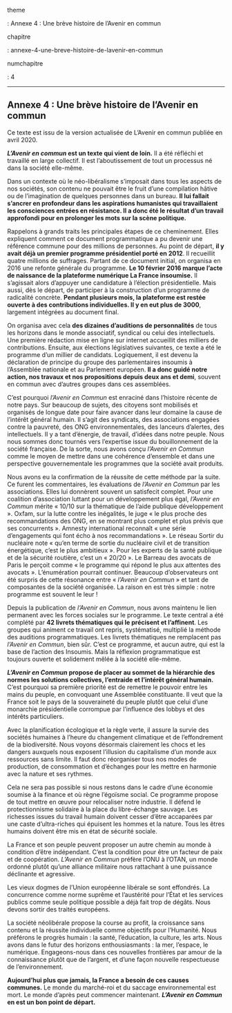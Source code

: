 theme

:   Annexe 4 : Une brève histoire de l’Avenir en commun

chapitre

:   annexe-4-une-breve-histoire-de-lavenir-en-commun

numchapitre

:   4

  -----------------------------------------------------
  Annexe 4 : Une brève histoire de l’Avenir en commun
  -----------------------------------------------------

<div class="admonition warning">

Ce texte est issu de la version actualisée de L’Avenir en commun publiée
en avril 2020.

</div>

***L’Avenir en commun* est un texte qui vient de loin.** Il a été
réfléchi et travaillé en large collectif. Il est l’aboutissement de tout
un processus né dans la société elle-même.

Dans un contexte où le néo-libéralisme s’imposait dans tous les aspects
de nos sociétés, son contenu ne pouvait être le fruit d’une compilation
hâtive ou de l’imagination de quelques personnes dans un bureau. **Il
lui fallait s’ancrer en profondeur dans les aspirations humanistes qui
travaillaient les consciences entrées en résistance. Il a donc été le
résultat d’un travail approfondi pour en prolonger les mots sur la scène
politique.**

Rappelons à grands traits les principales étapes de ce cheminement.
Elles expliquent comment ce document programmatique a pu devenir une
référence commune pour des millions de personnes. Au point de départ,
**il y avait déjà un premier programme présidentiel porté en 2012**. Il
recueillit quatre millions de suffrages. Partant de ce document initial,
on organisa en 2016 une refonte générale du programme. **Le 10 février
2016 marque l’acte de naissance de la plateforme numérique La France
insoumise.** Il s’agissait alors d’appuyer une candidature à l’élection
présidentielle. Mais aussi, dès le départ, de participer à la
construction d’un programme de radicalité concrète. **Pendant plusieurs
mois, la plateforme est restée ouverte à des contributions
individuelles. Il y en eut plus de 3000**, largement intégrées au
document final.

On organisa avec cela **des dizaines d’auditions de personnalités** de
tous les horizons dans le monde associatif, syndical ou celui des
intellectuels. Une première rédaction mise en ligne sur internet
accueillit des milliers de contributions. Ensuite, aux élections
législatives suivantes, ce texte a été le programme d’un millier de
candidats. Logiquement, il est devenu la déclaration de principe du
groupe des parlementaires insoumis à l’Assemblée nationale et au
Parlement européen. **Il a donc guidé notre action, nos travaux et nos
propositions depuis deux ans et demi**, souvent en commun avec d’autres
groupes dans ces assemblées.

C’est pourquoi *l’Avenir en Commun* est enraciné dans l’histoire récente
de notre pays. Sur beaucoup de sujets, des citoyens sont mobilisés et
organisés de longue date pour faire avancer dans leur domaine la cause
de l’intérêt général humain. Il s’agit des syndicats, des associations
engagées contre la pauvreté, des ONG environnementales, des lanceurs
d’alertes, des intellectuels. Il y a tant d’énergie, de travail, d’idées
dans notre peuple. Nous nous sommes donc tournés vers l’expertise issue
du bouillonnement de la société française. De la sorte, nous avons conçu
*l’Avenir en Commun* comme le moyen de mettre dans une cohérence
d’ensemble et dans une perspective gouvernementale les programmes que la
société avait produits.

Nous avons eu la confirmation de la réussite de cette méthode par la
suite. Ce furent les commentaires, les évaluations de *l’Avenir en
Commun* par les associations. Elles lui donnèrent souvent un satisfecit
complet. Pour une coalition d’association luttant pour un développement
plus égal, *l’Avenir en Commun* mérite « 10/10 sur la thématique de
l’aide publique développement ». Oxfam, sur la lutte contre les
inégalités, le juge « le plus proche des recommandations des ONG, en se
montrant plus complet et plus prévis que ses concurrents ». Amnesty
international reconnaît « une série d’engagements qui font écho à nos
recommandations ». Le réseau Sortir du nucléaire note « qu’en terme de
sortie du nucléaire civil et de transition énergétique, c’est le plus
ambitieux ». Pour les experts de la santé publique et de la sécurité
routière, c’est un « 20/20 ». Le Barreau des avocats de Paris le perçoit
comme « le programme qui répond le plus aux attentes des avocats ».
L’énumération pourrait continuer. Beaucoup d’observateurs ont été
surpris de cette résonance entre « *l’Avenir en Commun* » et tant de
composantes de la société organisée. La raison en est très simple :
notre programme est souvent le leur !

Depuis la publication de *l’Avenir en Commun*, nous avons maintenu le
lien permanent avec les forces sociales sur le programme. Le texte
central a été complété par **42 livrets thématiques qui le précisent et
l’affinent**. Les groupes qui animent ce travail ont repris,
systématisé, multiplié la méthode des auditions programmatiques. Les
livrets thématiques ne remplacent pas *l’Avenir en Commun*, bien sûr.
C’est ce programme, et aucun autre, qui est la base de l’action des
Insoumis. Mais la réflexion programmatique est toujours ouverte et
solidement mêlée à la société elle-même.

***L’Avenir en Commun* propose de placer au sommet de la hiérarchie des
normes les solutions collectives, l’entraide et l’intérêt général
humain.** C’est pourquoi sa première priorité est de remettre le pouvoir
entre les mains du peuple, en convoquant une Assemblée constituante. Il
veut que la France soit le pays de la souveraineté du peuple plutôt que
celui d’une monarchie présidentielle corrompue par l’influence des
lobbys et des intérêts particuliers.

Avec la planification écologique et la règle verte, il assure la survie
des sociétés humaines à l’heure du changement climatique et de
l’effondrement de la biodiversité. Nous voyons désormais clairement les
chocs et les dangers auxquels nous exposent l’illusion du capitalisme
d’un monde aux ressources sans limite. Il faut donc réorganiser tous nos
modes de production, de consommation et d’échanges pour les mettre en
harmonie avec la nature et ses rythmes.

Cela ne sera pas possible si nous restons dans le cadre d’une économie
soumise à la finance et où règne l’égoïsme social. Ce programme propose
de tout mettre en œuvre pour relocaliser notre industrie. Il défend le
protectionnisme solidaire à la place du libre-échange sauvage. Les
richesses issues du travail humain doivent cesser d’être accaparées par
une caste d’ultra-riches qui épuisent les hommes et la nature. Tous les
êtres humains doivent être mis en état de sécurité sociale.

La France et son peuple peuvent proposer un autre chemin au monde à
condition d’être indépendant. C’est la condition pour être un facteur de
paix et de coopération. *L’Avenir en Commun* préfère l’ONU à l’OTAN, un
monde ordonné plutôt qu’une alliance militaire nous rattachant à une
puissance déclinante et agressive.

Les vieux dogmes de l’Union européenne libérale se sont effondrés. La
concurrence comme norme suprême et l’austérité pour l’État et les
services publics comme seule politique possible a déjà fait trop de
dégâts. Nous devons sortir des traités européens.

La société néolibérale propose la course au profit, la croissance sans
contenu et la réussite individuelle comme objectifs pour l’Humanité.
Nous préférons le progrès humain : la santé, l’éducation, la culture,
les arts. Nous avons dans le futur des horizons enthousiasmants : la
mer, l’espace, le numérique. Engageons-nous dans ces nouvelles
frontières par amour de la connaissance plutôt que de l’argent, et d’une
façon nouvelle respectueuse de l’environnement.

**Aujourd’hui plus que jamais, la France a besoin de ces causes
communes.** Le monde du marché-roi et du saccage environnemental est
mort. Le monde d’après peut commencer maintenant. ***L’Avenir en Commun*
en est un bon point de départ.**
